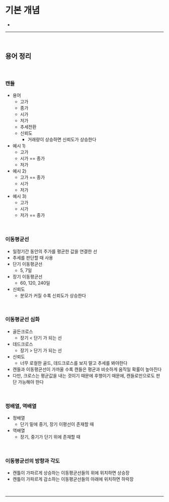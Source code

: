 # 기본 개념
> 
* 

<hr>
<br>

## 용어 정리
#### 

<br>

### 캔들
* 용어
  * 고가
  * 종가
  * 시가
  * 저가
  * 추세전환
  * 신뢰도
    * 거래량이 상승하면 신뢰도가 상승한다
* 예시 1)
  * 고가
  * 시가 == 종가
  * 저가
* 예시 2)
  * 고가 == 종가
  * 시가
  * 저가
* 예시 3)
  * 고가 
  * 시가
  * 저가 == 종가

<br>

### 이동평균선
* 일정기간 동안의 주가를 평균한 값을 연결한 선
* 추세를 판단할 때 사용
* 단기 이동평균선
  * 5, 7일
* 장기 이동평균선
  * 60, 120, 240일
* 신뢰도
  * 분모가 커질 수록 신뢰도가 상승한다

<br>

### 이동평균선 심화
* 골든크로스
  * 장기 < 단기 가 되는 선
* 데드크로스
  * 장기 > 단기 가 되는 선
* 신뢰도
  * 너무 로컬한 골드, 데드크로스를 보지 말고 추세를 봐야한다
* 캔들과 이동평균선이 가까울 수록 캔들은 평균과 비슷하게 움직일 확률이 높아진다
* 다만, 크로스는 평균값을 내는 것이기 때문에 후행이기 때문에, 캔들로만으로도 판단 가능해야 한다

<br>

### 정배열, 역배열
* 정배열
  * 단기 밑에 중기, 장기 이평선이 존재할 때
* 역배열
  * 장기, 중기가 단기 위에 존재할 때

<br>

### 이동평균선의 방향과 각도
* 캔틀이 가파르게 상승하는 이동평균선들의 위에 위치하면 상승장
* 캔틀이 가파르게 감소하는 이동평균선들의 아래에 위치하면 하락장

<br>
<hr>
<br>

